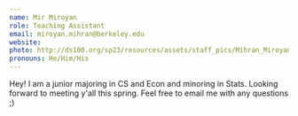 ```yaml
---
name: Mir Miroyan
role: Teaching Assistant
email: miroyan.mihran@berkeley.edu
website: 
photo: http://ds100.org/sp23/resources/assets/staff_pics/Mihran_Miroyan.jpg
pronouns: He/Him/His
---
```

Hey! I am a junior majoring in CS and Econ and minoring in Stats. Looking forward to meeting y'all this spring. Feel free to email me with any questions ;)
